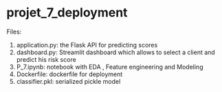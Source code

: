 # projet_7_deployment

Files:
1. application.py: the Flask API for predicting scores
2. dashboard.py: Streamlit dashboard which allows to select a client and predict his risk score
3. P_7.ipynb: notebook with EDA , Feature engineering and Modeling
4. Dockerfile: dockerfile for deployment
5. classifier.pkl: serialized pickle model
